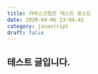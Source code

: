 ```yaml
---
title: 자바스크립트 테스트 포스트
date: 2020-04-06 23:04:41
category: javascript
draft: false
---
```


## 테스트 글입니다.